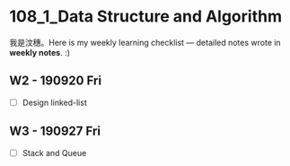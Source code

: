 # 108_1_Data Structure and Algorithm
我是汶穗。Here is my weekly learning checklist — detailed notes wrote in **weekly notes**. :)  

  
## W2 - 190920 Fri
- [ ] Design linked-list

## W3 - 190927 Fri
- [ ] Stack and Queue

